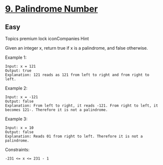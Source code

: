 # [9. Palindrome Number](https://leetcode.com/problems/palindrome-number/description/)

## **Easy**

Topics
premium lock iconCompanies
Hint

Given an integer x, return true if x is a palindrome, and false otherwise.

 

Example 1:

    Input: x = 121
    Output: true
    Explanation: 121 reads as 121 from left to right and from right to left.

Example 2:

    Input: x = -121
    Output: false
    Explanation: From left to right, it reads -121. From right to left, it becomes 121-. Therefore it is not a palindrome.

Example 3:

    Input: x = 10
    Output: false
    Explanation: Reads 01 from right to left. Therefore it is not a palindrome.

 

Constraints:

    -231 <= x <= 231 - 1
